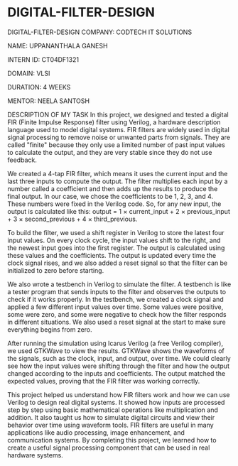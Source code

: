 # DIGITAL-FILTER-DESIGN

DIGITAL-FILTER-DESIGN
COMPANY: CODTECH IT SOLUTIONS

NAME: UPPANANTHALA GANESH

INTERN ID:  CT04DF1321

DOMAIN: VLSI

DURATION: 4 WEEKS

MENTOR: NEELA SANTOSH

DESCRIPTION OF MY TASK
In this project, we designed and tested a digital FIR (Finite Impulse Response) filter using Verilog, a hardware description language used to model digital systems. FIR filters are widely used in digital signal processing to remove noise or unwanted parts from signals. They are called "finite" because they only use a limited number of past input values to calculate the output, and they are very stable since they do not use feedback.

We created a 4-tap FIR filter, which means it uses the current input and the last three inputs to compute the output. The filter multiplies each input by a number called a coefficient and then adds up the results to produce the final output. In our case, we chose the coefficients to be 1, 2, 3, and 4. These numbers were fixed in the Verilog code. So, for any new input, the output is calculated like this: output = 1 × current_input + 2 × previous_input + 3 × second_previous + 4 × third_previous.

To build the filter, we used a shift register in Verilog to store the latest four input values. On every clock cycle, the input values shift to the right, and the newest input goes into the first register. The output is calculated using these values and the coefficients. The output is updated every time the clock signal rises, and we also added a reset signal so that the filter can be initialized to zero before starting.

We also wrote a testbench in Verilog to simulate the filter. A testbench is like a tester program that sends inputs to the filter and observes the outputs to check if it works properly. In the testbench, we created a clock signal and applied a few different input values over time. Some values were positive, some were zero, and some were negative to check how the filter responds in different situations. We also used a reset signal at the start to make sure everything begins from zero.

After running the simulation using Icarus Verilog (a free Verilog compiler), we used GTKWave to view the results. GTKWave shows the waveforms of the signals, such as the clock, input, and output, over time. We could clearly see how the input values were shifting through the filter and how the output changed according to the inputs and coefficients. The output matched the expected values, proving that the FIR filter was working correctly.

This project helped us understand how FIR filters work and how we can use Verilog to design real digital systems. It showed how inputs are processed step by step using basic mathematical operations like multiplication and addition. It also taught us how to simulate digital circuits and view their behavior over time using waveform tools. FIR filters are useful in many applications like audio processing, image enhancement, and communication systems. By completing this project, we learned how to create a useful signal processing component that can be used in real hardware systems.


